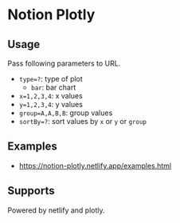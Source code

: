 # Notion Plotly

## Usage

Pass following parameters to URL.

- `type=?`: type of plot
  - `bar`: bar chart
- `x=1,2,3,4`: x values
- `y=1,2,3,4`: y values
- `group=A,A,B,B`: group values
- `sortBy=?`: sort values by `x` or `y` or `group`

## Examples

- <https://notion-plotly.netlify.app/examples.html>

## Supports

Powered by netlify and plotly.
